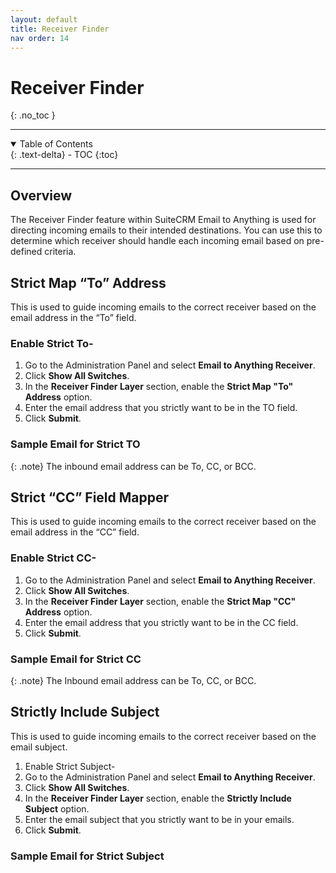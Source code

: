 ```yaml
---
layout: default
title: Receiver Finder
nav order: 14
---
```

# Receiver Finder
{: .no_toc }

---

<details open markdown="block">
  <summary>
        Table of Contents
  </summary>
  {: .text-delta}
- TOC
{:toc}
</details>

---

## Overview

The Receiver Finder feature within SuiteCRM Email to Anything is used for directing incoming emails to their intended destinations. You can use this to determine which receiver should handle each incoming email based on pre-defined criteria.

## Strict Map “To” Address

This is used to guide incoming emails to the correct receiver based on the email address in the “To” field.

### Enable Strict To-

1. Go to the Administration Panel and select **Email to Anything Receiver**.
1. Click **Show All Switches**.
1. In the **Receiver Finder Layer** section, enable the **Strict Map "To" Address** option.
1. Enter the email address that you strictly want to be in the TO field.
1. Click **Submit**.

### Sample Email for Strict TO

{: .note}
The inbound email address can be To, CC, or BCC.

## Strict “CC” Field Mapper

This is used to guide incoming emails to the correct receiver based on the email address in the “CC” field. 

### Enable Strict CC-

1. Go to the Administration Panel and select **Email to Anything Receiver**.
1. Click **Show All Switches**.
1. In the **Receiver Finder Layer** section, enable the **Strict Map "CC" Address** option.
1. Enter the email address that you strictly want to be in the CC field.
1. Click **Submit**.

### Sample Email for Strict CC

{: .note}
The Inbound email address can be To, CC, or BCC.

## Strictly Include Subject

This is used to guide incoming emails to the correct receiver based on the email subject. 

1. Enable Strict Subject-
1. Go to the Administration Panel and select **Email to Anything Receiver**.
1. Click **Show All Switches**.
1. In the **Receiver Finder Layer** section, enable the **Strictly Include Subject** option.
1. Enter the email subject that you strictly want to be in your emails.
1. Click **Submit**.

### Sample Email for Strict Subject
